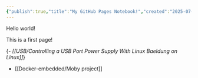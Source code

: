 ```yaml
---
{"publish":true,"title":"My GitHub Pages Notebook!","created":"2025-07-07T12:51:53.526+02:00","modified":"2025-07-07T13:09:03.085+02:00","cssclasses":""}
---
```



Hello world!

This is a first page!

{*- [[USB/Controlling a USB Port Power Supply With Linux  Baeldung on Linux]]*}
- [[Docker-embedded/Moby project]]

